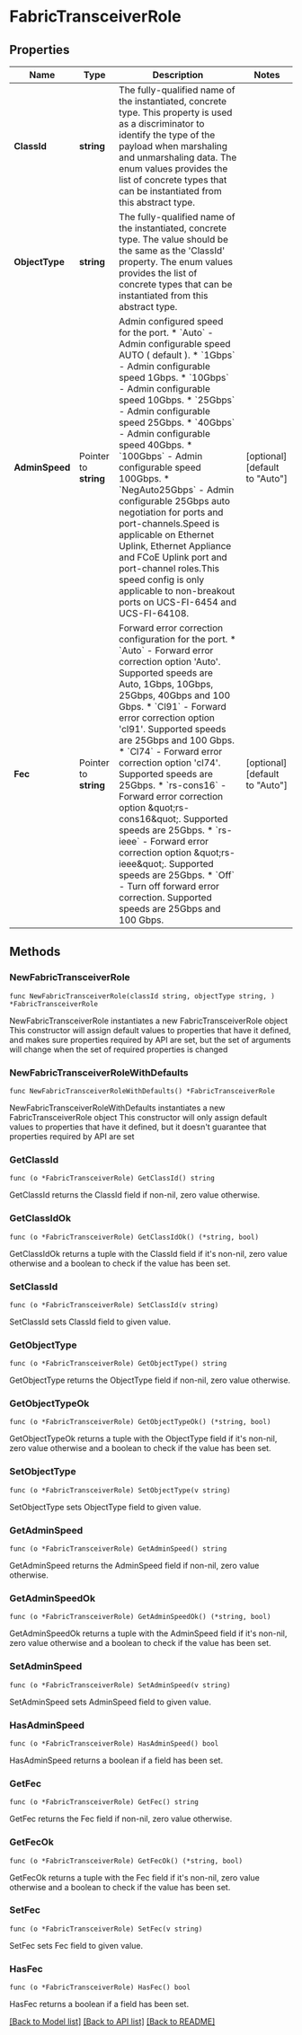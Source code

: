 # FabricTransceiverRole

## Properties

Name | Type | Description | Notes
------------ | ------------- | ------------- | -------------
**ClassId** | **string** | The fully-qualified name of the instantiated, concrete type. This property is used as a discriminator to identify the type of the payload when marshaling and unmarshaling data. The enum values provides the list of concrete types that can be instantiated from this abstract type. | 
**ObjectType** | **string** | The fully-qualified name of the instantiated, concrete type. The value should be the same as the &#39;ClassId&#39; property. The enum values provides the list of concrete types that can be instantiated from this abstract type. | 
**AdminSpeed** | Pointer to **string** | Admin configured speed for the port. * &#x60;Auto&#x60; - Admin configurable speed AUTO ( default ). * &#x60;1Gbps&#x60; - Admin configurable speed 1Gbps. * &#x60;10Gbps&#x60; - Admin configurable speed 10Gbps. * &#x60;25Gbps&#x60; - Admin configurable speed 25Gbps. * &#x60;40Gbps&#x60; - Admin configurable speed 40Gbps. * &#x60;100Gbps&#x60; - Admin configurable speed 100Gbps. * &#x60;NegAuto25Gbps&#x60; - Admin configurable 25Gbps auto negotiation for ports and port-channels.Speed is applicable on Ethernet Uplink, Ethernet Appliance and FCoE Uplink port and port-channel roles.This speed config is only applicable to non-breakout ports on UCS-FI-6454 and UCS-FI-64108. | [optional] [default to "Auto"]
**Fec** | Pointer to **string** | Forward error correction configuration for the port. * &#x60;Auto&#x60; - Forward error correction option &#39;Auto&#39;. Supported speeds are Auto, 1Gbps, 10Gbps, 25Gbps, 40Gbps and 100 Gbps. * &#x60;Cl91&#x60; - Forward error correction option &#39;cl91&#39;. Supported speeds are 25Gbps and 100 Gbps. * &#x60;Cl74&#x60; - Forward error correction option &#39;cl74&#39;. Supported speeds are 25Gbps. * &#x60;rs-cons16&#x60; - Forward error correction option \&quot;rs-cons16\&quot;. Supported speeds are 25Gbps. * &#x60;rs-ieee&#x60; - Forward error correction option \&quot;rs-ieee\&quot;. Supported speeds are 25Gbps. * &#x60;Off&#x60; - Turn off forward error correction. Supported speeds are 25Gbps and 100 Gbps. | [optional] [default to "Auto"]

## Methods

### NewFabricTransceiverRole

`func NewFabricTransceiverRole(classId string, objectType string, ) *FabricTransceiverRole`

NewFabricTransceiverRole instantiates a new FabricTransceiverRole object
This constructor will assign default values to properties that have it defined,
and makes sure properties required by API are set, but the set of arguments
will change when the set of required properties is changed

### NewFabricTransceiverRoleWithDefaults

`func NewFabricTransceiverRoleWithDefaults() *FabricTransceiverRole`

NewFabricTransceiverRoleWithDefaults instantiates a new FabricTransceiverRole object
This constructor will only assign default values to properties that have it defined,
but it doesn't guarantee that properties required by API are set

### GetClassId

`func (o *FabricTransceiverRole) GetClassId() string`

GetClassId returns the ClassId field if non-nil, zero value otherwise.

### GetClassIdOk

`func (o *FabricTransceiverRole) GetClassIdOk() (*string, bool)`

GetClassIdOk returns a tuple with the ClassId field if it's non-nil, zero value otherwise
and a boolean to check if the value has been set.

### SetClassId

`func (o *FabricTransceiverRole) SetClassId(v string)`

SetClassId sets ClassId field to given value.


### GetObjectType

`func (o *FabricTransceiverRole) GetObjectType() string`

GetObjectType returns the ObjectType field if non-nil, zero value otherwise.

### GetObjectTypeOk

`func (o *FabricTransceiverRole) GetObjectTypeOk() (*string, bool)`

GetObjectTypeOk returns a tuple with the ObjectType field if it's non-nil, zero value otherwise
and a boolean to check if the value has been set.

### SetObjectType

`func (o *FabricTransceiverRole) SetObjectType(v string)`

SetObjectType sets ObjectType field to given value.


### GetAdminSpeed

`func (o *FabricTransceiverRole) GetAdminSpeed() string`

GetAdminSpeed returns the AdminSpeed field if non-nil, zero value otherwise.

### GetAdminSpeedOk

`func (o *FabricTransceiverRole) GetAdminSpeedOk() (*string, bool)`

GetAdminSpeedOk returns a tuple with the AdminSpeed field if it's non-nil, zero value otherwise
and a boolean to check if the value has been set.

### SetAdminSpeed

`func (o *FabricTransceiverRole) SetAdminSpeed(v string)`

SetAdminSpeed sets AdminSpeed field to given value.

### HasAdminSpeed

`func (o *FabricTransceiverRole) HasAdminSpeed() bool`

HasAdminSpeed returns a boolean if a field has been set.

### GetFec

`func (o *FabricTransceiverRole) GetFec() string`

GetFec returns the Fec field if non-nil, zero value otherwise.

### GetFecOk

`func (o *FabricTransceiverRole) GetFecOk() (*string, bool)`

GetFecOk returns a tuple with the Fec field if it's non-nil, zero value otherwise
and a boolean to check if the value has been set.

### SetFec

`func (o *FabricTransceiverRole) SetFec(v string)`

SetFec sets Fec field to given value.

### HasFec

`func (o *FabricTransceiverRole) HasFec() bool`

HasFec returns a boolean if a field has been set.


[[Back to Model list]](../README.md#documentation-for-models) [[Back to API list]](../README.md#documentation-for-api-endpoints) [[Back to README]](../README.md)


